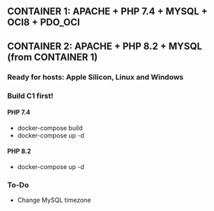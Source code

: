 ## CONTAINER 1: APACHE + PHP 7.4 + MYSQL + OCI8 + PDO_OCI
## CONTAINER 2: APACHE + PHP 8.2 + MYSQL (from CONTAINER 1)
### Ready for hosts: Apple Silicon, Linux and Windows
### Build C1 first!

#### PHP 7.4
- docker-compose build
- docker-compose up -d

#### PHP 8.2
- docker-compose up -d

### To-Do
- Change MySQL timezone